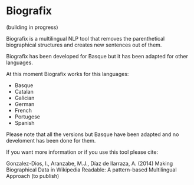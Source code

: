 Biografix
=========

(building in progress)

Biografix is a multilingual NLP tool that removes the parenthetical biographical structures and creates new sentences out of them.

Biografix has been developed for Basque but it has been adapted for other languages. 

At this moment Biografix works for this languages:

  * Basque
  * Catalan
  * Galician
  * German
  * French
  * Portugese
  * Spanish


Please note that all the versions but Basque have been adapted and no develoment has been done for them.

If you want more information or if you use this tool please cite:

Gonzalez-Dios, I., Aranzabe, M.J., Díaz de Ilarraza, A. (2014) Making Biographical Data in Wikipedia Readable: A pattern-based Multilingual Approach (to publish)
